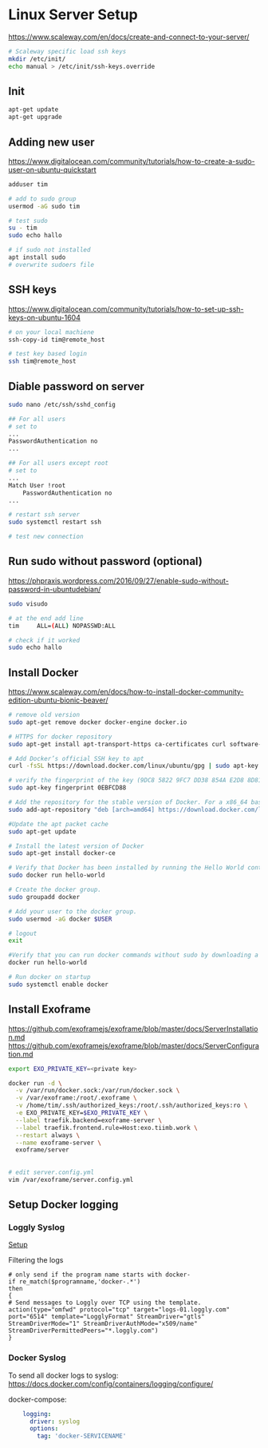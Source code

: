 # Linux Server Setup

https://www.scaleway.com/en/docs/create-and-connect-to-your-server/

```sh
# Scaleway specific load ssh keys
mkdir /etc/init/
echo manual > /etc/init/ssh-keys.override
```

## Init

```sh
apt-get update
apt-get upgrade
```

## Adding new user

https://www.digitalocean.com/community/tutorials/how-to-create-a-sudo-user-on-ubuntu-quickstart

```sh
adduser tim

# add to sudo group
usermod -aG sudo tim

# test sudo
su - tim
sudo echo hallo

# if sudo not installed
apt install sudo
# overwrite sudoers file
```

## SSH keys

https://www.digitalocean.com/community/tutorials/how-to-set-up-ssh-keys-on-ubuntu-1604

```sh
# on your local machiene
ssh-copy-id tim@remote_host

# test key based login
ssh tim@remote_host
```

## Diable password on server

```sh
sudo nano /etc/ssh/sshd_config

## For all users
# set to
...
PasswordAuthentication no
...

## For all users except root
# set to
...
Match User !root
    PasswordAuthentication no
...

# restart ssh server
sudo systemctl restart ssh

# test new connection
```

## Run sudo without password (optional)

https://phpraxis.wordpress.com/2016/09/27/enable-sudo-without-password-in-ubuntudebian/

```sh
sudo visudo

# at the end add line
tim     ALL=(ALL) NOPASSWD:ALL

# check if it worked
sudo echo hallo
```

## Install Docker

https://www.scaleway.com/en/docs/how-to-install-docker-community-edition-ubuntu-bionic-beaver/

```sh
# remove old version
sudo apt-get remove docker docker-engine docker.io

# HTTPS for docker repository
sudo apt-get install apt-transport-https ca-certificates curl software-properties-common

# Add Docker’s official SSH key to apt
curl -fsSL https://download.docker.com/linux/ubuntu/gpg | sudo apt-key add -

# verify the fingerprint of the key (9DC8 5822 9FC7 DD38 854A E2D8 8D81 803C 0EBF CD88), by looking at the last 8 characters
sudo apt-key fingerprint 0EBFCD88

# Add the repository for the stable version of Docker. For a x86_64 based server, use the following command
sudo add-apt-repository "deb [arch=amd64] https://download.docker.com/linux/ubuntu $(lsb_release -cs) stable"

#Update the apt packet cache
sudo apt-get update

# Install the latest version of Docker
sudo apt-get install docker-ce

# Verify that Docker has been installed by running the Hello World container
sudo docker run hello-world

# Create the docker group.
sudo groupadd docker

# Add your user to the docker group.
sudo usermod -aG docker $USER

# logout
exit

#Verify that you can run docker commands without sudo by downloading a test-image and running it in a container
docker run hello-world

# Run docker on startup
sudo systemctl enable docker
```

## Install Exoframe

https://github.com/exoframejs/exoframe/blob/master/docs/ServerInstallation.md
https://github.com/exoframejs/exoframe/blob/master/docs/ServerConfiguration.md


```sh
export EXO_PRIVATE_KEY=<private key>

docker run -d \
  -v /var/run/docker.sock:/var/run/docker.sock \
  -v /var/exoframe:/root/.exoframe \
  -v /home/tim/.ssh/authorized_keys:/root/.ssh/authorized_keys:ro \
  -e EXO_PRIVATE_KEY=$EXO_PRIVATE_KEY \
  --label traefik.backend=exoframe-server \
  --label traefik.frontend.rule=Host:exo.tiimb.work \
  --restart always \
  --name exoframe-server \
  exoframe/server
  
  
# edit server.config.yml
vim /var/exoframe/server.config.yml
```

## Setup Docker logging

### Loggly Syslog

[Setup](https://www.loggly.com/docs/sending-logs-unixlinux-system-setup/)

Filtering the logs

```rsyslog
# only send if the program name starts with docker-
if re_match($programname,'docker-.*')
then
{
# Send messages to Loggly over TCP using the template.
action(type="omfwd" protocol="tcp" target="logs-01.loggly.com" port="6514" template="LogglyFormat" StreamDriver="gtls" StreamDriverMode="1" StreamDriverAuthMode="x509/name" StreamDriverPermittedPeers="*.loggly.com")
}
```

### Docker Syslog

To send all docker logs to syslog:
https://docs.docker.com/config/containers/logging/configure/

docker-compose:

```yml
    logging:
      driver: syslog
      options:
        tag: 'docker-SERVICENAME'
```

